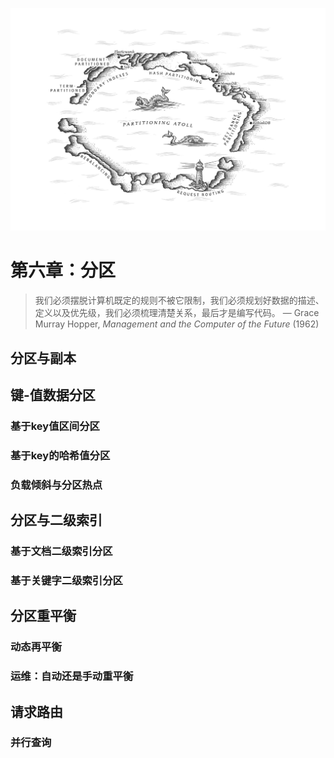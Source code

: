 ![ch6](../img/chapter6.png)

# 第六章：分区

> 我们必须摆脱计算机既定的规则不被它限制，我们必须规划好数据的描述、定义以及优先级，我们必须梳理清楚关系，最后才是编写代码。
> — Grace Murray Hopper, *Management and the Computer of the Future* (1962)



## **分区与副本**



## **键-值数据分区**

### **基于key值区间分区**

### **基于key的哈希值分区**

### **负载倾斜与分区热点**



## **分区与二级索引**

### **基于文档二级索引分区**

### **基于关键字二级索引分区**



## **分区重平衡**

### **动态再平衡**

### **运维：自动还是手动重平衡**



## **请求路由**

### **并行查询**
